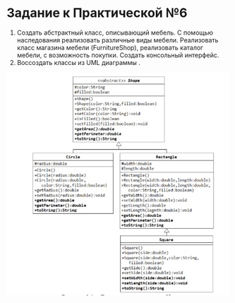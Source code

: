 # Задание к Практической №6

1. Создать абстрактный класс, описывающий мебель. С помощью наследования реализовать различные виды мебели. Реализовать класс магазина мебели (FurnitureShop), реализовать каталог мебели, с возможность покупки. Создать консольный интерфейс.
2. Воссоздать классы из UML диаграммы .

![alt tag](https://github.com/artemmad/JavaAllExercices/blob/master/src/ru/mirea/exercies8/Diagram.jpg?raw=true "Класс для воссоздания из диаграммы")​